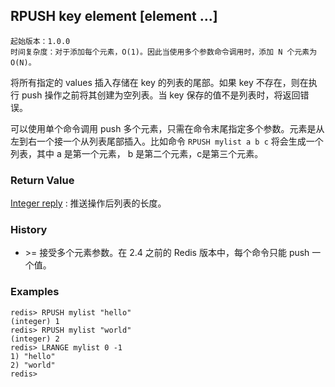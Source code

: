 ## RPUSH key element [element ...]

    起始版本：1.0.0
    时间复杂度：对于添加每个元素，O(1)。因此当使用多个参数命令调用时，添加 N 个元素为 O(N)。

将所有指定的 values 插入存储在 key 的列表的尾部。如果 key 不存在，则在执行 push 操作之前将其创建为空列表。当 key 保存的值不是列表时，将返回错误。

可以使用单个命令调用 push 多个元素，只需在命令末尾指定多个参数。元素是从左到右一个接一个从列表尾部插入。比如命令 `RPUSH mylist a b c` 将会生成一个列表，其中 a 是第一个元素， b 是第二个元素，c是第三个元素。

### Return Value

[Integer reply](../topics/protocol.md#resp-integers) : 推送操作后列表的长度。

### History

- &gt;= 接受多个元素参数。在 2.4 之前的 Redis 版本中，每个命令只能 push 一个值。

### Examples

```
redis> RPUSH mylist "hello"
(integer) 1
redis> RPUSH mylist "world"
(integer) 2
redis> LRANGE mylist 0 -1
1) "hello"
2) "world"
redis> 
```